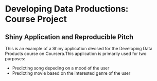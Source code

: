 # Developing Data Productions: Course Project
## Shiny Application and Reproducible Pitch

This is an example of a Shiny application devised for the Developing Data Products course on Coursera.This application is primarily used for two purposes: 

- Predicting song depeding on a mood of the user
- Predicting movie based on the interested genre of the user
